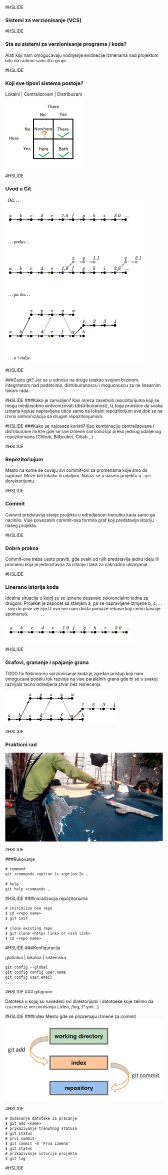 #HSLIDE
### Sistemi za verzionisanje (VCS)

#HSLIDE

### Sta su sistemi za verzionisanje programa / koda?

Alati koji nam omogucavaju vodnjenje evidnecije izmenama nad projektom bilo da radimo sami ili u grupi. 

#HSLIDE

### Koji sve tipovi sistema postoje?
 Lokalni | Centralizovani | Distribuirani

![](images/vcs.png)

#HSLIDE
### Uvod u Git
![](images/uvod.png)

#HSLIDE

###Zasto git?
Jer se u odnosu na druge istakao svojom brzinom, integritetom nad podatcima, distribuiranoscu i mogucnoscu za ne linearnim tokom rada.

#HSLIDE
###Kako je zamisljen?
Kao mreza zasebnih repozitorijuma koji se mogu medjusobno sinhronizovati (distribuiranost), iz toga proistice da svaka izmena koja je napravljena utice samo na lokalni repozitorijum sve dok se ne izvrsi sinhronizacija sa drugim repozitorijumom.

#HSLIDE
###Kako se najcesce koristi?
Kao kombinaciju centralizovane i distribuirane mreze gde se sve izmene sinhronizuju preko jednog udaljenog repozitoriujma (Github, Bitbcuket, Gitlab...)

#HSLIDE
### Repozitoriujum
Mesto na kome se cuvaju svi commit-ovi sa promenama koje smo do napravil. Moze biti lokalni ili udaljeni. Nalazi se u nasem projektu u `.git` dorektorijumu.

#HSLIDE
### Commit

Commit predstavlja stanje projekta u odredjenom trenutku kada samo ga nacinilo. Vise povezanih commit-ova formira graf koji predstavlja istoriju naseg projekta.

#HSLIDE
### Dobra praksa  

Commit-ove treba cesto praviti, gde svaki od njih predstavlja jednu ideju ili promenu koja je jednostavna za citanje i laka za naknadno uklanjanje

#HSLIDE
### Linerano istorija koda

Idealna situacija u kojoj su se izmene desavale sekvencialno jedna za drugom. Projekat je zapocet sa stanjem a, pa se napravljene izmjene b, c, . . . sve do prve verzije.U ovo me nam dosta pomaze rebase koji cemo kasnije spomenuti.

![](images/linearno.png)

#HSLIDE
### Grafovi, grananje i spajanje grana

TODO fix Nelinearno verzionisanje koda je zgodan pristup koji nam omogucava podelu tok razvoja na vise paralelnih grana gde bi se u svakoj razvijala tacno odredjena stvar bez remecenja 

![](images/grananje.png)

#HSLIDE
### Prakticni rad
![](images/git.jpg)

#HSLIDE

###Rukovanje

```
# command
git <command> <option 1> <option 2> …

# help
git help <command> …
```

#HSLIDE
###Inicializacija repozitoriuma

```
# initialize new repo
$ cd <repo name>
$ git init

# clone existing repo
$ git clone <https link> or <ssh link>
$ cd <repo name>
```

#HSLIDE
###Konfiguracija

globalna | lokalna | sistemska

```
git config --global
git config config user.name
git config user.email 
...
```

#HSLIDE
###.gitignore

Datoteka u kojoj su navedeni svi direktorijumi i datotoeke koje zelimo da izuzmeo iz verzionisanja (.idea, /log, /*.yml...)

#HSLIDE
###Index
Mesto gde se pripremaju izmene za commit
![](images/index.png)

#HSLIDE
```
# dodavanje datoteke za pracanje
$ git add <name>
# prikazivanje trenutnog statusa
$ git status
# prvi commit
$ git commit -m 'Prva izmena'
$ git status
# prikazivanje istorije projekta
$ git log
```

#HSLIDE